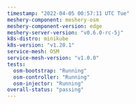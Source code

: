 ```yaml
---
timestamp: "2022-04-05 00:57:11 UTC Tue"
meshery-component: meshery-osm
meshery-component-version: edge
meshery-server-version: "v0.6.0-rc-5j"
k8s-distro: minikube
k8s-version: "v1.20.1"
service-mesh: OSM
service-mesh-version: "v1.0.0"
tests:
  osm-bootstrap: "Running"
  osm-controller: "Running"
  osm-injector: "Running"
overall-status: "passing"
---
```

